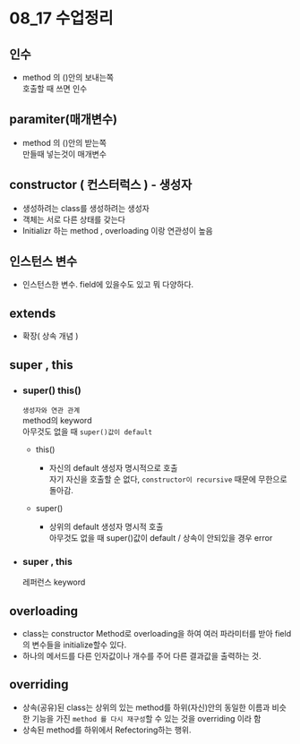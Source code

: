 # 08_17 수업정리

## 인수 
- method 의 ()안의 보내는쪽  
  호출할 때 쓰면 인수

## paramiter(매개변수) 
- method 의 ()안의 받는쪽  
  만들때 넣는것이 매개변수

## constructor ( 컨스터럭스 ) - 생성자 
- 생성하려는 class를 생성하려는 생성자 
- 객체는 서로 다른 상태를 갖는다 
- Initializr 하는 method , overloading 이랑 연관성이 높음
	
## 인스턴스 변수  
- 인스턴스한 변수. field에 있을수도 있고 뭐 다양하다. 

## extends 
- 확장( 상속 개념 )

## super , this

  - ### super() this() 
   
    `생성자와 연관 관계`  
    method의 keyword  
	아무것도 없을 때 `super()값이 default`

	- this() 
    	- 자신의 default 생성자 명시적으로 호출  
		  자기 자신을 호출할 순 없다, `constructor이 recursive` 때문에 무한으로 돌아감.

	- super() 
    	 - 상위의 default 생성자 명시적 호출   
		   아무것도 없을 때 super()값이 default / 상속이 안되있을 경우 error 

  - ### super , this 
    레퍼런스 keyword

## overloading
- class는 constructor Method로 overloading을 하여 여러 파라미터를 받아 field 의 변수들을 initialize할수 있다.
- 하나의 메서드를 다른 인자값이나 개수를 주어 다른 결과값을 출력하는 것.
## overriding
- 상속(공유)된 class는 상위의 있는 method를 하위(자신)안의 동일한 이름과 비슷한 기능을 가진 `method 를 다시 재구성`할 수 있는 것을 overriding 이라 함
- 상속된 method를 하위에서 Refectoring하는 행위.

